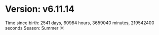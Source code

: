 # Version: v6.11.14
Time since birth: 2541 days, 60984 hours, 3659040 minutes, 219542400 seconds
Season: Summer ☀️
